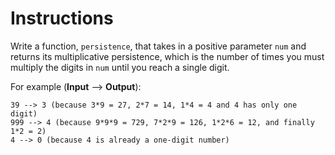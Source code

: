 # Instructions

Write a function, `persistence`, that takes in a positive parameter `num` and returns its multiplicative persistence, which is the number of times you must multiply the digits in `num` until you reach a single digit.

For example (**Input** --> **Output**):
```
39 --> 3 (because 3*9 = 27, 2*7 = 14, 1*4 = 4 and 4 has only one digit)
999 --> 4 (because 9*9*9 = 729, 7*2*9 = 126, 1*2*6 = 12, and finally 1*2 = 2)
4 --> 0 (because 4 is already a one-digit number)
```

